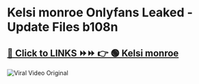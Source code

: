 
 # Kelsi monroe Onlyfans Leaked - Update Files b108n

## <h2><a href="https://clipsfans.com/Kelsi_monroe&ref=git">🔗 Click to LINKS ⏩⏩ 👉 🟢 Kelsi monroe </a></h2>

<a href="https://clipsfans.com/Kelsi_monroe&ref=git" rel="nofollow" data-target="animated-image.originalLink"><img src="https://i.ibb.co.com/xMMVF88/686577567.gif" alt="Viral Video Original" style="max-width: 100%; display: inline-block;" data-target="animated-image.originalImage"></a>

